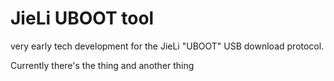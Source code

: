 # JieLi UBOOT tool

very early tech development for the JieLi "UBOOT" USB download protocol.

Currently there's the thing and another thing


